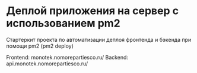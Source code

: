 # Деплой приложения на сервер с использованием pm2

Стартеркит проекта по автоматизации деплоя фронтенда и бэкенда при помощи pm2 (pm2 deploy)

Frontend: monotek.nomorepartiesco.ru/
Backend: api.monotek.nomorepartiesco.ru/